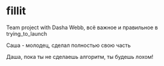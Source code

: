 # fillit
Team project with Dasha Webb, всё важное и правильное в trying_to_launch

Саша - молодец, сделал полностью свою часть

Даша, пока ты не сделаешь алгоритм, ты будешь лохом!
